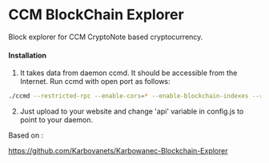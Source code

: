 # CCM BlockChain Explorer
Block explorer for CCM CryptoNote based cryptocurrency.

#### Installation

1) It takes data from daemon ccmd. It should be accessible from the Internet. Run ccmd with open port as follows:
```bash
./ccmd --restricted-rpc --enable-cors=* --enable-blockchain-indexes --rpc-bind-ip=0.0.0.0 --rpc-bind-port=9355
```
2) Just upload to your website and change 'api' variable in config.js to point to your daemon.

Based on :

https://github.com/Karbovanets/Karbowanec-Blockchain-Explorer
